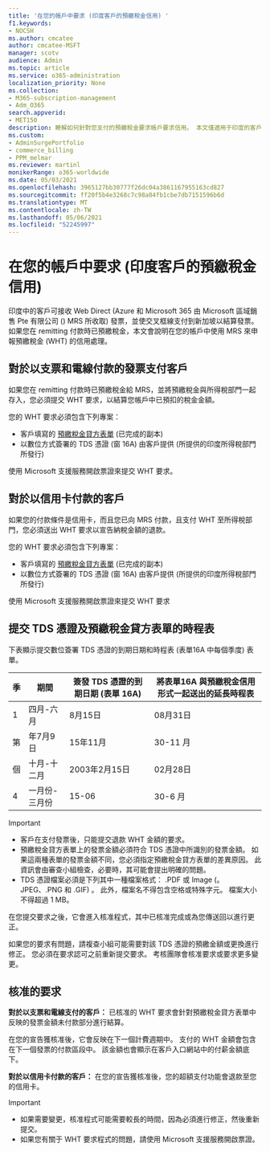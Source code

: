 ```yaml
---
title: '在您的帳戶中要求 (印度客戶的預繳稅金信用) '
f1.keywords:
- NOCSH
ms.author: cmcatee
author: cmcatee-MSFT
manager: scotv
audience: Admin
ms.topic: article
ms.service: o365-administration
localization_priority: None
ms.collection:
- M365-subscription-management
- Adm_O365
search.appverid:
- MET150
description: 瞭解如何針對您支付的預繳稅金要求帳戶要求信用。 本文僅適用于印度的客戶。
ms.custom:
- AdminSurgePortfolio
- commerce_billing
- PPM_melmar
ms.reviewer: martinl
monikerRange: o365-worldwide
ms.date: 05/03/2021
ms.openlocfilehash: 3965127bb30777f26dc04a3861167955163cd827
ms.sourcegitcommit: ff20f5b4e3268c7c98a84fb1cbe7db7151596b6d
ms.translationtype: MT
ms.contentlocale: zh-TW
ms.lasthandoff: 05/06/2021
ms.locfileid: "52245997"
---
```

# <a name="request-a-credit-for-withholding-tax-on-your-account-india-customers"></a>在您的帳戶中要求 (印度客戶的預繳稅金信用) 

印度中的客戶可接收 Web Direct (Azure 和 Microsoft 365 由 Microsoft 區域銷售 Pte 有限公司 () MRS 所收取) 發票，並使交叉框線支付到新加坡以結算發票。 如果您在 remitting 付款時已預繳稅金，本文會說明在您的帳戶中使用 MRS 來申報預繳稅金 (WHT) 的信用處理。

## <a name="for-invoice-pay-customers-who-pay-by-check-and-wire"></a>對於以支票和電線付款的發票支付客戶

如果您在 remitting 付款時已預繳稅金給 MRS，並將預繳稅金與所得稅部門一起存入，您必須提交 WHT 要求，以結算您帳戶中已預扣的稅金金額。

您的 WHT 要求必須包含下列專案：

- 客戶填寫的 [預繳稅金貸方表單](https://download.microsoft.com/download/a/2/a/a2a35969-2d54-4faa-ba41-6a50525eba70/WHT%20Credit%20Form%20-%20India.docx) (已完成的副本) 
- 以數位方式簽署的 TDS 憑證 (窗 16A) 由客戶提供 (所提供的印度所得稅部門所發行) 

使用 Microsoft 支援服務開啟票證來提交 WHT 要求。

## <a name="for-customers-who-pay-by-credit-card"></a>對於以信用卡付款的客戶

如果您的付款條件是信用卡，而且您已向 MRS 付款，且支付 WHT 至所得稅部門，您必須送出 WHT 要求以宣告納稅金額的退款。

您的 WHT 要求必須包含下列專案：

- 客戶填寫的 [預繳稅金貸方表單](https://download.microsoft.com/download/a/2/a/a2a35969-2d54-4faa-ba41-6a50525eba70/WHT%20Credit%20Form%20-%20India.docx) (已完成的副本) 
- 以數位方式簽署的 TDS 憑證 (窗 16A) 由客戶提供 (所提供的印度所得稅部門所發行) 

使用 Microsoft 支援服務開啟票證來提交 WHT 要求

## <a name="timelines-to-submit-the-tds-certificate-together-with-the-withholding-tax-credit-form"></a>提交 TDS 憑證及預繳稅金貸方表單的時程表

下表顯示提交數位簽署 TDS 憑證的到期日期和時程表 (表單16A 中每個季度) 表單。

| 季 | 期間 | 簽發 TDS 憑證的到期日期 (表單 16A)  | 將表單16A 與預繳稅金信用形式一起送出的延長時程表 |
|-|-|-|-|
| 1 | 四月-六月 | 8月15日 | 08月31日 |
| 第 | 年7月9日 | 15年11月 | 30-11 月 |
| 個 | 十月-十二月 | 2003年2月15日 | 02月28日 |
| 4  | 一月份-三月份 | 15-06 | 30-6 月 |

> [!IMPORTANT]
>
> - 客戶在支付發票後，只能提交退款 WHT 金額的要求。
> - 預繳稅金貸方表單上的發票金額必須符合 TDS 憑證中所識別的發票金額。 如果這兩種表單的發票金額不同，您必須指定預繳稅金貸方表單的差異原因。 此資訊會由審查小組檢查，必要時，其可能會提出明確的問題。
> - TDS 憑證檔案必須是下列其中一種檔案格式： .PDF 或 Image (。JPEG、.PNG 和 .GIF) 。 此外，檔案名不得包含空格或特殊字元。 檔案大小不得超過 1 MB。

在您提交要求之後，它會進入核准程式，其中已核准完成或為您傳送回以進行更正。

如果您的要求有問題，請複查小組可能需要對該 TDS 憑證的預繳金額或更換進行修正。 您必須在要求認可之前重新提交要求。 考核團隊會核准要求或要求更多變更。

## <a name="approved-requests"></a>核准的要求

**對於以支票和電線支付的客戶：** 已核准的 WHT 要求會針對預繳稅金貸方表單中反映的發票金額未付款部分進行結算。

在您的宣告獲核准後，它會反映在下一個計費週期中。 支付的 WHT 金額會包含在下一個發票的付款區段中。 該金額也會顯示在客戶入口網站中的付薪金額底下。

**對於以信用卡付款的客戶：** 在您的宣告獲核准後，您的超額支付功能會退款至您的信用卡。

> [!IMPORTANT]
>
> - 如果需要變更，核准程式可能需要較長的時間，因為必須進行修正，然後重新提交。
> - 如果您有關于 WHT 要求程式的問題，請使用 Microsoft 支援服務開啟票證。
